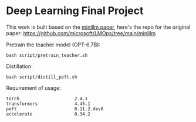 # Deep Learning Final Project

This work is built based on the [minillm paper](https://arxiv.org/abs/2306.08543), here's the repo for the original paper: https://github.com/microsoft/LMOps/tree/main/minillm


Pretrain the teacher model (OPT-6.7B):

```
bash script/pretrain_teacher.sh
```

Distillation:
```
bash script/distill_peft.sh
```

Requirement of usage: 
```
torch                     2.4.1 
transformers              4.45.1
peft                      0.11.2.dev0
accelerate                0.34.2 
```



